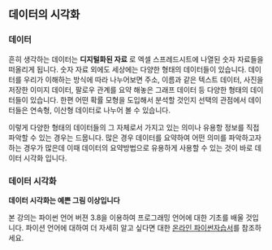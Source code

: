 ## 데이터의 시각화

### 데이터  

흔히 생각하는 데이터는  **디지털화된 자료** 로 엑셀 스프레드시트에 나열된 숫자 자료들을 떠올리게 됩니다.  숫자 자료 외에도 세상에는 다양한 형태의 데이터들이 있습니다. 
데이터를 우리가 이해하는 방식에 따라 나누어보면 주소, 이름과 같은 텍스트 데이터, 사진을 저장한 이미지 데이터, 팔로우 관계를 요약 해놓은 그래프 데이터 등 다양한 형태의 
데이터들이 있습니다. 한편 어떤 확률 모형을 도입해서 분석할 것인지 선택의 관점에서 데이터들은 연속형, 이산형 데이터로 나누어 볼 수 있습니다. 

이렇게 다양한 형태의 데이터들의 그 자체로서 가지고 있는 의미나 유용항 정보를 직접 파악할 수 있는 경우는 드뭅니다. 많은 경우 데이터를 요약하여 어떤 의미를 파악하고자 하는 경우가 많은데
이때 데이터의 요약방법으로 유용하게 사용할 수 있는 것이 바로 데이터 시각화 입니다. 


### 데이터 시각화 

**데이터 시각화는 예쁜 그림 이상입니다**


본 강의는 파이썬 언어 버젼 3.8을 이용하여 프로그래밍 언어에 대한 기초를 배울 것입니다. 파이션 언어에 대하여 더 자세히 알고 싶다면 대한 [온라인 파이썬자습서](https://docs.python.org/ko/3.8/tutorial/index.html)를 참조하세요. 
